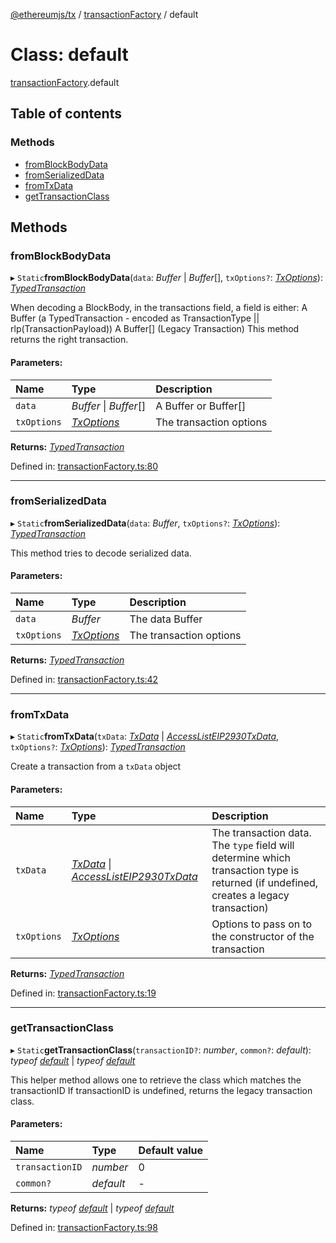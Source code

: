[@ethereumjs/tx](../README.md) / [transactionFactory](../modules/transactionfactory.md) / default

# Class: default

[transactionFactory](../modules/transactionfactory.md).default

## Table of contents

### Methods

- [fromBlockBodyData](transactionfactory.default.md#fromblockbodydata)
- [fromSerializedData](transactionfactory.default.md#fromserializeddata)
- [fromTxData](transactionfactory.default.md#fromtxdata)
- [getTransactionClass](transactionfactory.default.md#gettransactionclass)

## Methods

### fromBlockBodyData

▸ `Static`**fromBlockBodyData**(`data`: *Buffer* \| *Buffer*[], `txOptions?`: [*TxOptions*](../interfaces/types.txoptions.md)): [*TypedTransaction*](../modules/types.md#typedtransaction)

When decoding a BlockBody, in the transactions field, a field is either:
A Buffer (a TypedTransaction - encoded as TransactionType || rlp(TransactionPayload))
A Buffer[] (Legacy Transaction)
This method returns the right transaction.

#### Parameters:

Name | Type | Description |
:------ | :------ | :------ |
`data` | *Buffer* \| *Buffer*[] | A Buffer or Buffer[]   |
`txOptions` | [*TxOptions*](../interfaces/types.txoptions.md) | The transaction options    |

**Returns:** [*TypedTransaction*](../modules/types.md#typedtransaction)

Defined in: [transactionFactory.ts:80](https://github.com/ethereumjs/ethereumjs-monorepo/blob/master/packages/tx/src/transactionFactory.ts#L80)

___

### fromSerializedData

▸ `Static`**fromSerializedData**(`data`: *Buffer*, `txOptions?`: [*TxOptions*](../interfaces/types.txoptions.md)): [*TypedTransaction*](../modules/types.md#typedtransaction)

This method tries to decode serialized data.

#### Parameters:

Name | Type | Description |
:------ | :------ | :------ |
`data` | *Buffer* | The data Buffer   |
`txOptions` | [*TxOptions*](../interfaces/types.txoptions.md) | The transaction options    |

**Returns:** [*TypedTransaction*](../modules/types.md#typedtransaction)

Defined in: [transactionFactory.ts:42](https://github.com/ethereumjs/ethereumjs-monorepo/blob/master/packages/tx/src/transactionFactory.ts#L42)

___

### fromTxData

▸ `Static`**fromTxData**(`txData`: [*TxData*](../modules/types.md#txdata) \| [*AccessListEIP2930TxData*](../interfaces/types.accesslisteip2930txdata.md), `txOptions?`: [*TxOptions*](../interfaces/types.txoptions.md)): [*TypedTransaction*](../modules/types.md#typedtransaction)

Create a transaction from a `txData` object

#### Parameters:

Name | Type | Description |
:------ | :------ | :------ |
`txData` | [*TxData*](../modules/types.md#txdata) \| [*AccessListEIP2930TxData*](../interfaces/types.accesslisteip2930txdata.md) | The transaction data. The `type` field will determine which transaction type is returned (if undefined, creates a legacy transaction)   |
`txOptions` | [*TxOptions*](../interfaces/types.txoptions.md) | Options to pass on to the constructor of the transaction    |

**Returns:** [*TypedTransaction*](../modules/types.md#typedtransaction)

Defined in: [transactionFactory.ts:19](https://github.com/ethereumjs/ethereumjs-monorepo/blob/master/packages/tx/src/transactionFactory.ts#L19)

___

### getTransactionClass

▸ `Static`**getTransactionClass**(`transactionID?`: *number*, `common?`: *default*): *typeof* [*default*](eip2930transaction.default.md) \| *typeof* [*default*](legacytransaction.default.md)

This helper method allows one to retrieve the class which matches the transactionID
If transactionID is undefined, returns the legacy transaction class.

#### Parameters:

Name | Type | Default value |
:------ | :------ | :------ |
`transactionID` | *number* | 0 |
`common?` | *default* | - |

**Returns:** *typeof* [*default*](eip2930transaction.default.md) \| *typeof* [*default*](legacytransaction.default.md)

Defined in: [transactionFactory.ts:98](https://github.com/ethereumjs/ethereumjs-monorepo/blob/master/packages/tx/src/transactionFactory.ts#L98)
